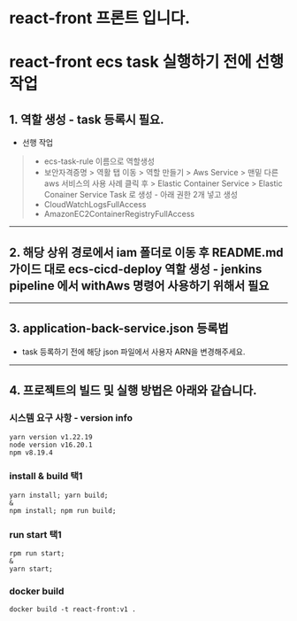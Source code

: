 # react-front 프론트 입니다.

# react-front ecs task 실행하기 전에 선행작업
## 1. 역할 생성 - task 등록시 필요.
 -  선행 작업
 > -  ecs-task-rule 이름으로 역할생성
 > - 보안자격증명 > 역활 탭 이동 > 역할 만들기 > Aws Service > 맨밑 다른 aws 서비스의 사용 사례 클릭 후 >
 >  Elastic Container Service > Elastic Conainer Service Task 로 생성 -  아래 권한 2개 넣고 생성
 > -  CloudWatchLogsFullAccess	
 > -  AmazonEC2ContainerRegistryFullAccess
---
## 2. 해당 상위 경로에서 iam 폴더로 이동 후 README.md 가이드 대로 ecs-cicd-deploy 역할 생성 - jenkins pipeline 에서 withAws 명령어 사용하기 위해서 필요
---

## 3. application-back-service.json 등록법 
 -  task 등록하기 전에 해당 json 파일에서 사용자 ARN을 변경해주세요.
---
## 4. 프로젝트의 빌드 및 실행 방법은 아래와 같습니다.

### 시스템 요구 사항 - version info
```
yarn version v1.22.19
node version v16.20.1
npm v8.19.4
```

### install & build 택1
```
yarn install; yarn build;
&
npm install; npm run build;
```

### run start 택1
```
rpm run start;
&
yarn start;
```


### docker build
```
docker build -t react-front:v1 .
```





